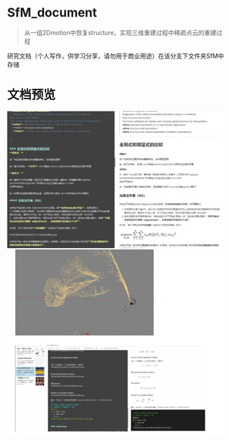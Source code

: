 # SfM_document

>从一组2Dmotion中恢复structure，实现三维重建过程中稀疏点云的重建过程

研究文档（个人写作，供学习分享，请勿用于商业用途）在该分支下文件夹SfM中存储

# 文档预览
![img](文档预览.png)
![img](预览2.png)
